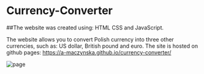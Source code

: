 # Currency-Converter

##The website was created using: HTML CSS and JavaScript.

The website allows you to convert Polish currency into three other currencies, such as: US dollar, British pound and euro.
The site is hosted on github pages: https://a-maczynska.github.io/currency-converter/ 


![page](https://github.com/a-maczynska/currency-converter/blob/main/src/images/przeliczanie-waluty-strona.png?raw=true)
